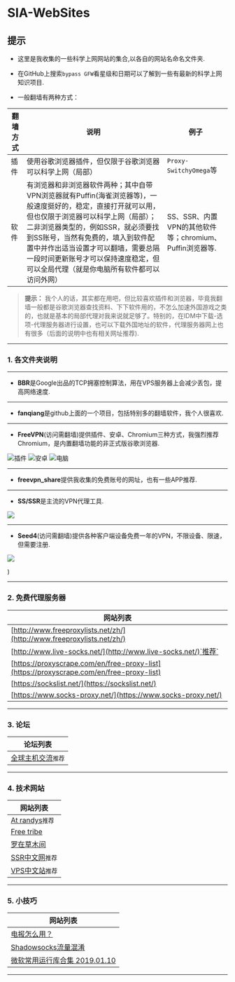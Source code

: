 # SIA-WebSites

## 提示

* 这里是我收集的一些科学上网网站的集合,以各自的网站名命名文件夹.

* 在GitHub上搜索`bypass GFW`看星级和日期可以了解到一些有最新的科学上网知识项目.

* 一般翻墙有两种方式：

|翻墙方式|说明|例子|
|--------|--------|--------|
|插件|使用谷歌浏览器插件，但仅限于谷歌浏览器可以科学上网（局部）|`Proxy-SwitchyOmega`等
|软件|有浏览器和非浏览器软件两种；其中自带VPN浏览器就有Puffin(海雀浏览器等)，一般速度挺好的，稳定，直接打开就可以用，但也仅限于浏览器可以科学上网（局部）；二非浏览器类型的，例如SSR，就必须要找到SS账号，当然有免费的，填入到软件配置中并作出适当设置才可以翻墙，需要总隔一段时间更新账号才可以保持速度稳定，但可以全局代理（就是你电脑所有软件都可以访问外网）|SS、SSR、内置VPN的其他软件等；chromium、Puffin浏览器等.|

>**提示：** 我个人的话，其实都在用吧，但比较喜欢插件和浏览器，毕竟我翻墙一般都是谷歌浏览器查找资料、下下软件用的，不怎么加速外国游戏之类的，也就是基本的局部代理对我来说就足够了。特别的，在IDM中下载-选项-代理服务器进行设置，也可以下载外国地址的软件，代理服务器网上也有很多（后面的说明中也有相关网址推荐).

---

### 1. 各文件夹说明

---

* **BBR**是Google出品的TCP拥塞控制算法，用在VPS服务器上会减少丢包，提高网络速度.

---

* **fanqiang**是github上面的一个项目，包括特别多的翻墙软件，我个人很喜欢.
---

* **FreeVPN**(访问需翻墙)提供插件、安卓、Chromium三种方式，我强烈推荐Chromium，是内置翻墙功能的非正式版谷歌浏览器.

![插件](https://upload-images.jianshu.io/upload_images/14414020-8423869e4df4e6ba.png?imageMogr2/auto-orient/strip%7CimageView2/2/w/1240)
![安卓](https://upload-images.jianshu.io/upload_images/14414020-b797fc58b9642a3c.png?imageMogr2/auto-orient/strip%7CimageView2/2/w/1240)
![电脑](https://upload-images.jianshu.io/upload_images/14414020-958b9c6578d91828.png?imageMogr2/auto-orient/strip%7CimageView2/2/w/1240)

---

* **freevpn_share**提供我收集的免费账号的网址，也有一些APP推荐.

---
* **SS/SSR**是主流的VPN代理工具.

![](https://upload-images.jianshu.io/upload_images/14414020-e54260d3f712c164.png?imageMogr2/auto-orient/strip%7CimageView2/2/w/1240)

---

* **Seed4**(访问需翻墙)提供各种客户端设备免费一年的VPN，不限设备、限速，但需要注册.

![](https://upload-images.jianshu.io/upload_images/14414020-fa331cb93c606d0d.png?imageMogr2/auto-orient/strip%7CimageView2/2/w/1240)

)

---

### 2. 免费代理服务器

|网站列表|
|--------|
|[http://www.freeproxylists.net/zh/](http://www.freeproxylists.net/zh/)|
|[http://www.live-socks.net/](http://www.live-socks.net/)`推荐`|
|[https://proxyscrape.com/en/free-proxy-list](https://proxyscrape.com/en/free-proxy-list)|
|[https://sockslist.net/](https://sockslist.net/)|
|[https://www.socks-proxy.net/](https://www.socks-proxy.net/)|

---

### 3. 论坛

|论坛列表|
|--------|
|[全球主机交流](https://www.hostloc.com/forum.php)`推荐`|

---

### 4. 技术网站

|网站列表|
|--------|
|[At randys](https://www.atrandys.com/)`推荐`|
|[Free tribe](http://freetribe.me/)|
|[罗在草木间](https://www.mfzy.cf/archives/190)|
|[SSR中文网](https://ssr.tools/)`推荐`|
|[VPS中文站](https://www.vpscn.net/)`推荐`|

---

### 5. 小技巧

|网站列表|
|--------|
|[电报怎么用？](http://www.kaopuzhan.com/341.html)|
|[Shadowsocks流量混淆](https://bynss.com/2015/428.html)|
|[微软常用运行库合集 2019.01.10](https://www.52pojie.cn/thread-852479-1-1.html)|

---
